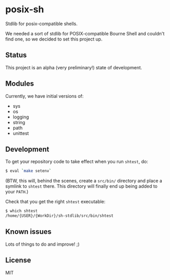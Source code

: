 # posix-sh

Stdlib for posix-compatible shells.

We needed a sort of stdlib for POSIX-compatible Bourne Shell and couldn't
find one, so we decided to set this project up.

## Status

This project is an alpha (very preliminary!) state of development.


## Modules

Currently, we have initial versions of:

- sys
- os
- logging
- string
- path
- unittest


## Development

To get your repository code to take effect when you run `shtest`, do:

```bash
$ eval `make setenv`
```

(BTW, this will, behind the scenes, create a `src/bin/` directory and place
a symlink to `shtest` there. This directory will finally end up being added
to your `PATH`.)

Check that you get the right `shtest` executable:

```bash
$ which shtest
/home/{USER}/{WorkDir}/sh-stdlib/src/bin/shtest
```


## Known issues

Lots of things to do and improve! ;)


## License

MIT
